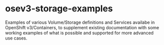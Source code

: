 # osev3-storage-examples
Examples of various Volume/Storage definitions and Services availabe in OpenShift v3/Containers, to supplement existing documentation with some working examples of what is possible and supported for more advanced use cases.
